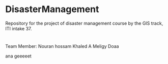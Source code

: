# DisasterManagement
Repository for the project of disaster management course by the GIS track, ITI intake 37.


#
Team Member: 
  Nouran hossam
  Khaled
  A Meligy
  Doaa
  
  ana geeeeet 
  

